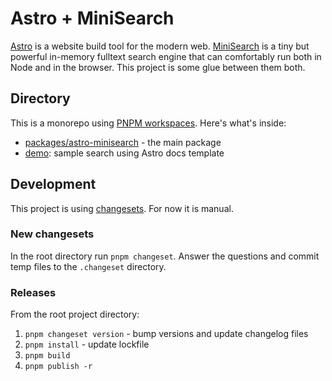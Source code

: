 # Astro + MiniSearch

[Astro](https://astro.build/) is a website build tool for the modern web.
[MiniSearch](https://github.com/lucaong/minisearch) is a tiny but powerful in-memory fulltext search engine that can comfortably run both in Node and in the browser.
This project is some glue between them both.

## Directory

This is a monorepo using [PNPM workspaces](https://pnpm.io/workspaces).
Here's what's inside:

- [packages/astro-minisearch](./packages/astro-minisearch/) - the main package
- [demo](./demo/): sample search using Astro docs template

## Development

This project is using [changesets](https://github.com/changesets/changesets).
For now it is manual.

### New changesets

In the root directory run `pnpm changeset`.
Answer the questions and commit temp files to the `.changeset` directory.

### Releases

From the root project directory:

1. `pnpm changeset version` - bump versions and update changelog files
2. `pnpm install` - update lockfile
3. `pnpm build`
4. `pnpm publish -r`
